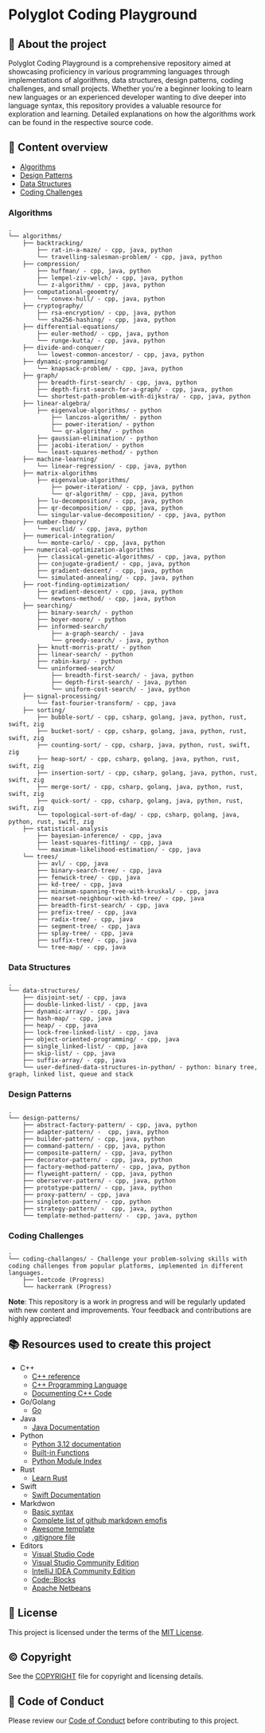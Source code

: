 # Polyglot Coding Playground

## :newspaper: About the project

Polyglot Coding Playground is a comprehensive repository aimed at showcasing proficiency in various programming languages through implementations of algorithms, data structures, design patterns, coding challenges, and small projects. Whether you're a beginner looking to learn new languages or an experienced developer wanting to dive deeper into language syntax, this repository provides a valuable resource for exploration and learning. Detailed explanations on how the algorithms work can be found in the respective source code.

## :notebook: Content overview

- [Algorithms](#algorithms)
- [Design Patterns](#design-patterns)
- [Data Structures](#data-structures)
- [Coding Challenges](#coding-challenges)

### Algorithms

    .
    └── algorithms/
        ├── backtracking/
            ├── rat-in-a-maze/ - cpp, java, python
            └── travelling-salesman-problem/ - cpp, java, python        
        ├── compression/
            ├── huffman/ - cpp, java, python
            ├── lempel-ziv-welch/ - cpp, java, python            
            └── z-algorithm/ - cpp, java, python          
        ├── computational-geoemtry/
            └── convex-hull/ - cpp, java, python
        ├── cryptography/
            ├── rsa-encryption/ - cpp, java, python
            └── sha256-hashing/ - cpp, java, python          
        ├── differential-equations/
            ├── euler-method/ - cpp, java, python
            └── runge-kutta/ - cpp, java, python          
        ├── divide-and-conquer/
            └── lowest-common-ancestor/ - cpp, java, python        
        ├── dynamic-programming/
            └── knapsack-problem/ - cpp, java, python
        ├── graph/
            ├── breadth-first-search/ - cpp, java, python
            ├── depth-first-search-for-a-graph/ - cpp, java, python            
            └── shortest-path-problem-with-dijkstra/ - cpp, java, python         
        ├── linear-algebra/
            ├── eigenvalue-algorithms/ - python
                ├── lanczos-algorithm/ - python
                ├── power-iteration/ - python            
                └── qr-algorithm/ - python                     
            ├── gaussian-elimination/ - python
            ├── jacobi-iteration/ - python            
            └── least-squares-method/ - python         
        ├── machine-learning/
            └── linear-regression/ - cpp, java, python
        ├── matrix-algorithms
            ├── eigenvalue-algorithms/
                ├── power-iteration/ - cpp, java, python
                └── qr-algorithm/ - cpp, java, python                 
            ├── lu-decomposition/ - cpp, java, python            
            ├── qr-decomposition/ - cpp, java, python
            └── singular-value-decomposition/ - cpp, java, python            
        ├── number-theory/
            └── euclid/ - cpp, java, python
        ├── numerical-integration/
            └── monte-carlo/ - cpp, java, python
        ├── numerical-optimization-algorithms
            ├── classical-genetic-algorithms/ - cpp, java, python
            ├── conjugate-gradient/ - cpp, java, python
            ├── gradient-descent/ - cpp, java, python
            └── simulated-annealing/ - cpp, java, python          
        ├── root-finding-optimization/
            ├── gradient-descent/ - cpp, java, python            
            └── newtons-method/ - cpp, java, python 
        ├── searching/
            ├── binary-search/ - python         
            ├── boyer-moore/ - python            
            ├── informed-search/
                ├── a-graph-search/ - java
                └── greedy-search/ - java, python
            ├── knutt-morris-pratt/ - python
            ├── linear-search/ - python
            ├── rabin-karp/ - python
            └── uninformed-search/
                ├── breadth-first-search/ - java, python
                ├── depth-first-search/ - java, python
                └── uniform-cost-search/ - java, python
        ├── signal-processing/
            └── fast-fourier-transform/ - cpp, java
        ├── sorting/
            ├── bubble-sort/ - cpp, csharp, golang, java, python, rust, swift, zig
            ├── bucket-sort/ - cpp, csharp, golang, java, python, rust, swift, zig
            ├── counting-sort/ - cpp, csharp, java, python, rust, swift, zig
            ├── heap-sort/ - cpp, csharp, golang, java, python, rust, swift, zig
            ├── insertion-sort/ - cpp, csharp, golang, java, python, rust, swift, zig
            ├── merge-sort/ - cpp, csharp, golang, java, python, rust, swift, zig
            ├── quick-sort/ - cpp, csharp, golang, java, python, rust, swift, zig
            └── topological-sort-of-dag/ - cpp, csharp, golang, java, python, rust, swift, zig
        ├── statistical-analysis             
            ├── bayesian-inference/ - cpp, java
            ├── least-squares-fitting/ - cpp, java
            └── maximum-likelihood-estimation/ - cpp, java
        └── trees/
            ├── avl/ - cpp, java
            ├── binary-search-tree/ - cpp, java
            ├── fenwick-tree/ - cpp, java
            ├── kd-tree/ - cpp, java
            ├── minimum-spanning-tree-with-kruskal/ - cpp, java
            ├── nearset-neighbour-with-kd-tree/ - cpp, java
            ├── breadth-first-search/ - cpp, java
            ├── prefix-tree/ - cpp, java
            ├── radix-tree/ - cpp, java
            ├── segment-tree/ - cpp, java
            ├── splay-tree/ - cpp, java
            ├── suffix-tree/ - cpp, java
            └── tree-map/ - cpp, java

### Data Structures

    .
    └── data-structures/
        ├── disjoint-set/ - cpp, java
        ├── double-linked-list/ - cpp, java    
        ├── dynamic-array/ - cpp, java
        ├── hash-map/ - cpp, java
        ├── heap/ - cpp, java
        ├── lock-free-linked-list/ - cpp, java    
        ├── object-oriented-programming/ - cpp, java
        ├── single_linked-list/ - cpp, java           
        ├── skip-list/ - cpp, java
        ├── suffix-array/ - cpp, java
        └── user-defined-data-structures-in-python/ - python: binary tree, graph, linked list, queue and stack

### Design Patterns

    .
    └── design-patterns/
        ├── abstract-factory-pattern/ - cpp, java, python
        ├── adapter-pattern/ -  cpp, java, python    
        ├── builder-pattern/ - cpp, java, python
        ├── command-pattern/ - cpp, java, python
        ├── composite-pattern/ - cpp, java, python
        ├── decorator-pattern/ - cpp, java, python    
        ├── factory-method-pattern/ - cpp, java, python
        ├── flyweight-pattern/ - cpp, java, python           
        ├── oberserver-pattern/ - cpp, java, python    
        ├── prototype-pattern/ - cpp, java, python
        ├── proxy-pattern/ - cpp, java    
        ├── singleton-pattern/ - cpp, python
        ├── strategy-pattern/ -  cpp, java, python
        └── template-method-pattern/ -  cpp, java, python

### Coding Challenges

    .
    └── coding-challanges/ - Challenge your problem-solving skills with coding challenges from popular platforms, implemented in different languages.
        ├── leetcode (Progress)
        └── hackerrank (Progress)

**Note**: This repository is a work in progress and will be regularly updated with new content and improvements. Your feedback and contributions are highly appreciated!

## :books: Resources used to create this project

* C++
  * [C++ reference](https://en.cppreference.com/w/)
  * [C++ Programming Language](https://devdocs.io/cpp/)
  * [Documenting C++ Code](https://developer.lsst.io/cpp/api-docs.html)
* Go/Golang
  * [Go](https://go.dev/)
* Java
  * [Java Documentation](https://docs.oracle.com/en/java/)
* Python
  * [Python 3.12 documentation](https://docs.python.org/3/)
  * [Built-in Functions](https://docs.python.org/3/library/functions.html)
  * [Python Module Index](https://docs.python.org/3/py-modindex.html)
* Rust
  * [Learn Rust](https://www.rust-lang.org/learn)
* Swift
  * [Swift Documentation](https://nshipster.com/swift-documentation/)
* Markdwon
  * [Basic syntax](https://www.markdownguide.org/basic-syntax/)
  * [Complete list of github markdown emofis](https://dev.to/nikolab/complete-list-of-github-markdown-emoji-markup-5aia)
  * [Awesome template](http://github.com/Human-Activity-Recognition/blob/main/README.md)
  * [.gitignore file](https://git-scm.com/docs/gitignore)
* Editors
  * [Visual Studio Code](https://code.visualstudio.com/)
  * [Visual Studio Community Edition](https://visualstudio.microsoft.com/de/vs/community/)
  * [IntelliJ IDEA Community Edition](https://www.jetbrains.com/idea/download/?section=windows)
  * [Code::Blocks](https://www.codeblocks.org/downloads/)
  * [Apache Netbeans](https://netbeans.apache.org/front/main/download/index.html)

## :bookmark: License

This project is licensed under the terms of the [MIT License](LICENSE).

## :copyright: Copyright

See the [COPYRIGHT](COPYRIGHT) file for copyright and licensing details.

## :straight_ruler: Code of Conduct

Please review our [Code of Conduct](CODE_OF_CONDUCT.md) before contributing to this project.

